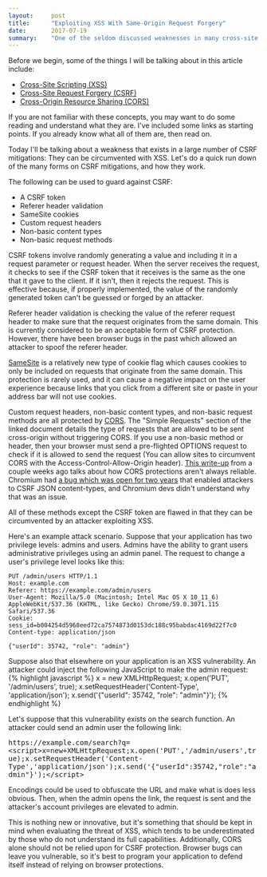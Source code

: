 ```yaml
---
layout:     post
title:      "Exploiting XSS With Same-Origin Request Forgery"
date:       2017-07-19
summary:    "One of the seldom discussed weaknesses in many cross-site request forgery mitigations is the fact that you can still forge these requests on the same origin."
---
```

Before we begin, some of the things I will be talking about in this article include:
* [Cross-Site Scripting (XSS)](https://www.owasp.org/index.php/Cross-site_Scripting_%28XSS%29)
* [Cross-Site Request Forgery (CSRF)](https://www.owasp.org/index.php/Cross-Site_Request_Forgery_%28CSRF%29)
* [Cross-Origin Resource Sharing (CORS)](https://developer.mozilla.org/en-US/docs/Web/HTTP/Access_control_CORS)

If you are not familiar with these concepts, you may want to do some reading and understand what they are. I've included some links as starting points. If you already know what all of them are, then read on.

Today I'll be talking about a weakness that exists in a large number of CSRF mitigations: They can be circumvented with XSS. Let's do a quick run down of the many forms on CSRF mitigations, and how they work.

The following can be used to guard against CSRF:
* A CSRF token
* Referer header validation
* SameSite cookies
* Custom request headers
* Non-basic content types
* Non-basic request methods

CSRF tokens involve randomly generating a value and including it in a request parameter or request header. When the server receives the request, it checks to see if the CSRF token that it receives is the same as the one that it gave to the client. If it isn't, then it rejects the request. This is effective because, if properly implemented, the value of the randomly generated token can't be guessed or forged by an attacker.

Referer header validation is checking the value of the referer request header to make sure that the request originates from the same domain. This is currently considered to be an acceptable form of CSRF protection. However, there have been browser bugs in the past which allowed an attacker to spoof the referer header.

[SameSite](https://www.owasp.org/index.php/SameSite) is a relatively new type of cookie flag which causes cookies to only be included on requests that originate from the same domain. This protection is rarely used, and it can cause a negative impact on the user experience because links that you click from a different site or paste in your address bar will not use cookies.

Custom request headers, non-basic content types, and non-basic request methods are all protected by [CORS](https://developer.mozilla.org/en-US/docs/Web/HTTP/Access_control_CORS). The "Simple Requests" section of the linked document details the type of requests that are allowed to be sent cross-origin without triggering CORS. If you use a non-basic method or header, then your browser must send a pre-flighted OPTIONS request to check if it is allowed to send the request (You can allow sites to circumvent CORS with the Access-Control-Allow-Origin header). [This write-up](https://github.com/dxa4481/CORS) from a couple weeks ago talks about how CORS protections aren't always reliable. Chromium had [a bug which was open for two years](https://bugs.chromium.org/p/chromium/issues/detail?id=490015) that enabled attackers to CSRF JSON content-types, and Chromium devs didn't understand why that was an issue.

All of these methods except the CSRF token are flawed in that they can be circumvented by an attacker exploiting XSS.

Here's an example attack scenario. Suppose that your application has two privilege levels: admins and users. Admins have the ability to grant users administrative privileges using an admin panel. The request to change a user's privilege level looks like this:  
```
PUT /admin/users HTTP/1.1
Host: example.com
Referer: https://example.com/admin/users
User-Agent: Mozilla/5.0 (Macintosh; Intel Mac OS X 10_11_6) AppleWebKit/537.36 (KHTML, like Gecko) Chrome/59.0.3071.115 Safari/537.36
Cookie: sess_id=b004254d5968eed72ca7574873d0153dc188c95babdac4169d22f7c0
Content-type: application/json

{"userId": 35742, "role": "admin"}
```

Suppose also that elsewhere on your application is an XSS vulnerability. An attacker could inject the following JavaScript to make the admin request:  
{% highlight javascript %}
x = new XMLHttpRequest;
x.open('PUT', '/admin/users', true);
x.setRequestHeader('Content-Type', 'application/json');
x.send('{"userId": 35742, "role": "admin"}');
{% endhighlight %}

Let's suppose that this vulnerability exists on the search function. An attacker could send an admin user the following link:
<pre class="highlight" style="white-space: pre-wrap;">https://example.com/search?q=&lt;script&gt;x=new+XMLHttpRequest;x.open('PUT','/admin/users',true);x.setRequestHeader('Content-Type','application/json');x.send('{"userId":35742,"role":"admin"}');&lt;/script&gt;</pre>

Encodings could be used to obfuscate the URL and make what is does less obvious. Then, when the admin opens the link, the request is sent and the attacker's account privileges are elevated to admin.

This is nothing new or innovative, but it's something that should be kept in mind when evaluating the threat of XSS, which tends to be underestimated by those who do not understand its full capabilities. Additionally, CORS alone should not be relied upon for CSRF protection. Browser bugs can leave you vulnerable, so it's best to program your application to defend itself instead of relying on browser protections.
